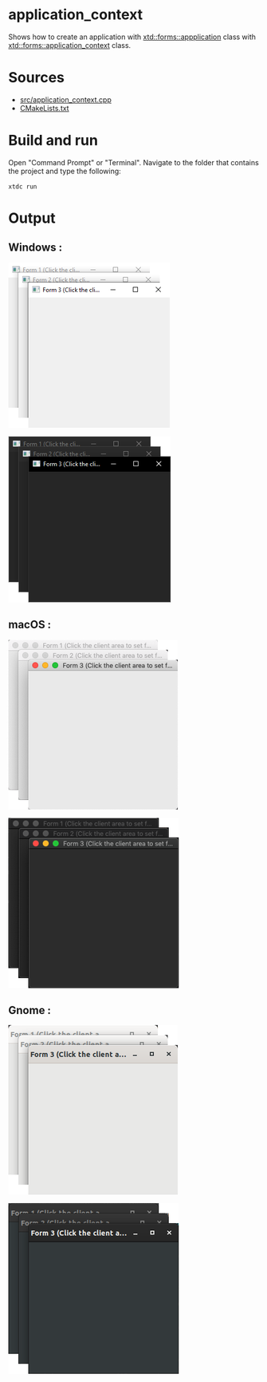 # application_context

Shows how to create an application with  [xtd::forms::appplication](../../../../src/xtd.forms/include/xtd/forms/application.h) class with  [xtd::forms::application_context](../../../../src/xtd.forms/include/xtd/forms/application_context.h) class.

# Sources

* [src/application_context.cpp](src/application_context.cpp)
* [CMakeLists.txt](CMakeLists.txt)

# Build and run

Open "Command Prompt" or "Terminal". Navigate to the folder that contains the project and type the following:

```shell
xtdc run
```

# Output

## Windows :

![Screenshot](../../../../docs/pictures/examples/application_context_w.png)

![Screenshot](../../../../docs/pictures/examples/application_context_wd.png)

## macOS :

![Screenshot](../../../../docs/pictures/examples/application_context_m.png)

![Screenshot](../../../../docs/pictures/examples/application_context_md.png)

## Gnome :

![Screenshot](../../../../docs/pictures/examples/application_context_g.png)

![Screenshot](../../../../docs/pictures/examples/application_context_gd.png)
